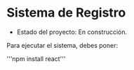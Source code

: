 <h1> Sistema de Registro</h1> 

 - Estado del proyecto: En construcción.

Para ejecutar el sistema, debes poner: 

'''npm install react'''
